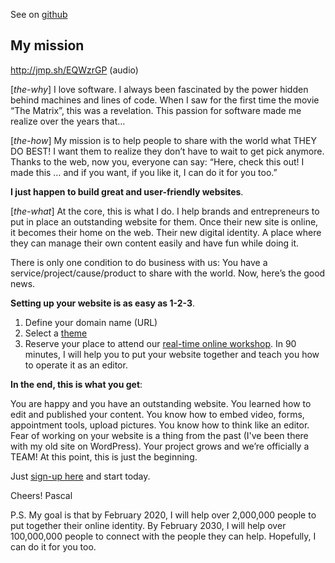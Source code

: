 <!-- 2016-02-11_15h41 -->
<a name="my-mission"/>

See on [github](https://github.com/publiodigital-com/dummy-content/tree/master/docs/my-mission)

## My mission

http://jmp.sh/EQWzrGP (audio)

[*the-why*] I love software. I always been fascinated by the power hidden behind machines and lines of code. When I saw for the first time the movie “The Matrix”, this was a revelation. This passion for software made me realize over the years that…

[*the-how*] My mission is to help people to share with the world what THEY DO BEST! I want them to realize they don’t have to wait to get pick anymore. Thanks to the web, now you, everyone can say: “Here, check this out! I made this … and if you want, if you like it, I can do it for you too.” 

**I just happen to build great and user-friendly websites**.

[*the-what*] At the core, this is what I do. I help brands and entrepreneurs to put in place an outstanding website for them. Once their new site is online, it becomes their home on the web.  Their new digital identity. A place where they can manage their own content easily and have fun while doing it.

There is only one condition to do business with us: You have a service/project/cause/product to share with the world. Now, here’s the good news. 

**Setting up your website is as easy as 1-2-3**.

1) Define your domain name (URL)
3) Select a [theme](http://publiodigital.com/themes)
4) Reserve your place to attend our [real-time online workshop](http://publiodigital.com/live-workshop). In 90 minutes, I will help you to put your website together and teach you how to operate it as an editor.

**In the end, this is what you get**:

You are happy and you have an outstanding website. You learned how to edit and published your content. You know how to embed video, forms, appointment tools, upload pictures. You know how to think like an editor. Fear of working on your website is a thing from the past (I've been there with my old site on WordPress). Your project grows and we’re officially a TEAM! At this point, this is just the beginning.

Just [sign-up here](http://publiodigital.com) and start today.

Cheers!
Pascal

P.S. My goal is that by February 2020, I will help over 2,000,000 people to put together their online identity. By February 2030, I will help over 100,000,000 people to connect with the people they can help. Hopefully, I can do it for you too.